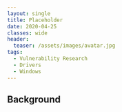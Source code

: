 ```yaml
---
layout: single
title: Placeholder
date: 2020-04-25
classes: wide
header:
  teaser: /assets/images/avatar.jpg
tags:
  - Vulnerability Research
  - Drivers
  - Windows
---
```


## Background
